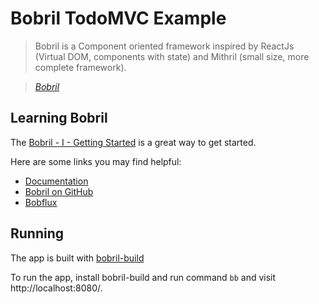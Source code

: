 # Bobril TodoMVC Example

> Bobril is a Component oriented framework inspired by ReactJs (Virtual DOM, components with state) and Mithril (small size, more complete framework).

> _[Bobril](https://github.com/Bobris/Bobril)_


## Learning Bobril

The [Bobril - I - Getting Started](http://www.codeproject.com/Articles/1044425/Bobril-I-Getting-Started) is a great way to get started.

Here are some links you may find helpful:

* [Documentation](https://github.com/Bobris/Bobril/blob/master/src/bobril.md)
* [Bobril on GitHub](https://github.com/Bobris/Bobril)
* [Bobflux](https://github.com/karelsteinmetz/bobflux)


## Running

The app is built with [bobril-build](https://github.com/Bobris/bobril-build)

To run the app, install bobril-build and run command `bb` and visit http://localhost:8080/.